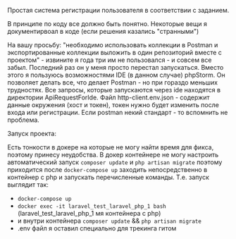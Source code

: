Простая система регистрации пользователя в соответствии с заданием.

В принципе по коду все должно быть понятно. Некоторые вещи я документирвоал в коде (если решения казались "странными")

На вашу просьбу: "необходимо использовать коллекции в Postman и экспортированные
коллекции выложить в один репозиторий вместе с проектом" - извините я года три им не пользовался - и совсем все забыл. 
Последний раз он у меня просто перестал запускаться. Вместо этого я пользуюсь возможностями IDE (в данном случае) phpStorm.
Он позволяет делать все, что делает Postman - но при гораздо меньших трудностях. Все запросы, которые запускаются через ide 
находятся в директории ApiRequestForIde. Файл http-client.env.json - содержит данные окружения (хост и токен), 
токен нужно будет изменить после входа или регистрации. 
Если postman некий стандарт - то вспомнить не проблема. 

Запуск проекта:

Есть тонкости в докере на которые не могу найти время для фикса, поэтому принесу неудобства. 
В докер контейнере не могу настроить автоматический запуск `composer update` и `php artisan migrate` 
поэтому приходится после `docker-compose up` заходить непосредственно в контейнер с php
и запускать перечисленные команды.
Т.е. запуск выглядит так:
* `docker-compose up`
* `docker exec -it laravel_test_laravel_php_1 bash` (laravel_test_laravel_php_1 мя контейнера с php)
* и внутри контейнера `composer update` && `php artisan migrate`
* .env файл я оставил специально для трекинга гитом
